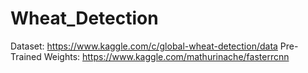 # Wheat_Detection

Dataset: https://www.kaggle.com/c/global-wheat-detection/data
Pre-Trained Weights: https://www.kaggle.com/mathurinache/fasterrcnn
